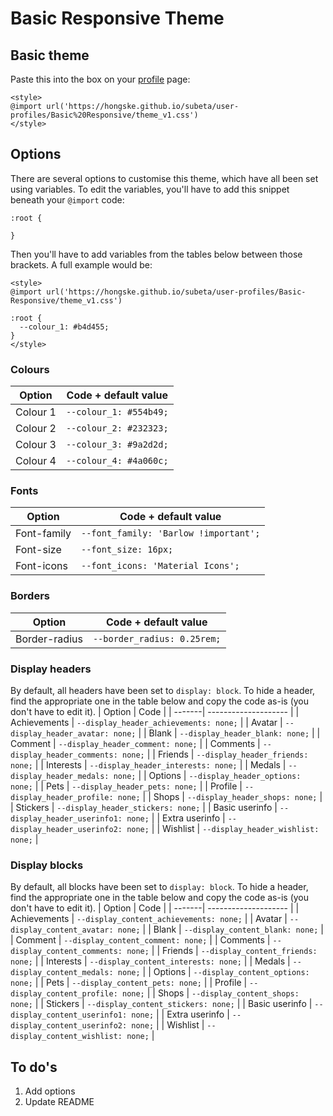 # Basic Responsive Theme

## Basic theme
Paste this into the box on your [profile](https://subeta.net/preferences.php?act=profile) page:
```
<style>
@import url('https://hongske.github.io/subeta/user-profiles/Basic%20Responsive/theme_v1.css')
</style>
```

## Options
There are several options to customise this theme, which have all been set using variables. To edit the variables, you'll have to add this snippet beneath your `@import` code:

```
:root {

}
```

Then you'll have to add variables from the tables below between those brackets. A full example would be:

```
<style>
@import url('https://hongske.github.io/subeta/user-profiles/Basic-Responsive/theme_v1.css')

:root {
  --colour_1: #b4d455;
}
</style>
```

### Colours
| Option | Code + default value |
| -------| -------------------- |
| Colour 1 | `--colour_1: #554b49;` |
| Colour 2 | `--colour_2: #232323;` |
| Colour 3 | `--colour_3: #9a2d2d;` |
| Colour 4 | `--colour_4: #4a060c;` |

### Fonts
| Option | Code + default value |
| -------| -------------------- |
| Font-family | `--font_family: 'Barlow !important';` |
| Font-size | `--font_size: 16px;` |
| Font-icons | `--font_icons: 'Material Icons';` |

### Borders
| Option | Code + default value |
| -------| -------------------- |
| Border-radius | `--border_radius: 0.25rem;` |

### Display headers
By default, all headers have been set to `display: block`. To hide a header, find the appropriate one in the table below and copy the code as-is (you don't have to edit it).
| Option | Code |
| -------| -------------------- |
| Achievements | `--display_header_achievements: none;` |
| Avatar | `--display_header_avatar: none;` |
| Blank | `--display_header_blank: none;` |
| Comment | `--display_header_comment: none;` |
| Comments | `--display_header_comments: none;` |
| Friends | `--display_header_friends: none;` |
| Interests | `--display_header_interests: none;` |
| Medals | `--display_header_medals: none;` |
| Options | `--display_header_options: none;` |
| Pets | `--display_header_pets: none;` |
| Profile | `--display_header_profile: none;` |
| Shops | `--display_header_shops: none;` |
| Stickers | `--display_header_stickers: none;` |
| Basic userinfo | `--display_header_userinfo1: none;` |
| Extra userinfo | `--display_header_userinfo2: none;` |
| Wishlist | `--display_header_wishlist: none;` |

### Display blocks
By default, all blocks have been set to `display: block`. To hide a header, find the appropriate one in the table below and copy the code as-is (you don't have to edit it).
| Option | Code |
| -------| -------------------- |
| Achievements | `--display_content_achievements: none;` |
| Avatar | `--display_content_avatar: none;` |
| Blank | `--display_content_blank: none;` |
| Comment | `--display_content_comment: none;` |
| Comments | `--display_content_comments: none;` |
| Friends | `--display_content_friends: none;` |
| Interests | `--display_content_interests: none;` |
| Medals | `--display_content_medals: none;` |
| Options | `--display_content_options: none;` |
| Pets | `--display_content_pets: none;` |
| Profile | `--display_content_profile: none;` |
| Shops | `--display_content_shops: none;` |
| Stickers | `--display_content_stickers: none;` |
| Basic userinfo | `--display_content_userinfo1: none;` |
| Extra userinfo | `--display_content_userinfo2: none;` |
| Wishlist | `--display_content_wishlist: none;` |

## To do's
1. Add options
2. Update README